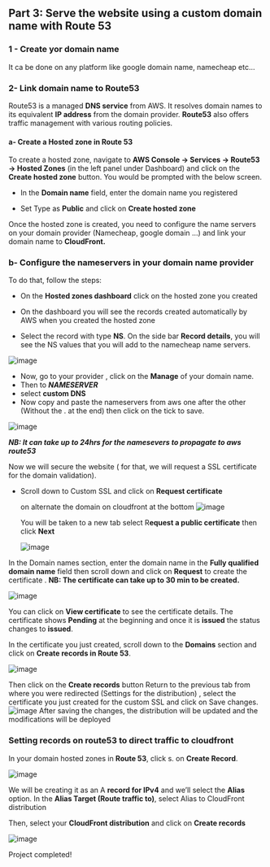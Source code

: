 ## Part 3: Serve the website using a custom domain name with Route 53

### 1 - Create yor domain name
It ca be done on any platform like google domain name, namecheap etc...

### 2- Link domain name to Route53

Route53 is a managed **DNS service** from AWS. It resolves domain names to its equivalent **IP address** from the domain provider. **Route53** also offers traffic management with various routing policies.

#### a- Create a Hosted zone in Route 53

To create a hosted zone, navigate to **AWS Console → Services → Route53 →  Hosted Zones** (in the left panel under Dashboard) and click on the **Create hosted zone** button. You would be prompted with the below screen.

* In the **Domain name** field, enter the domain name you registered 

* Set Type as **Public** and click on **Create hosted zone**

Once the hosted zone is created, you need to configure the name servers on your domain provider (Namecheap, google domain ...)  and link your domain name to **CloudFront.**

### b- Configure the nameservers in your domain name provider
To do that, follow the steps:

* On the **Hosted zones dashboard** click on the hosted zone you created 

* On the dashboard you will see the records created automatically by AWS when you created the hosted zone

* Select the record with type **NS**. On the side bar **Record details**, you will see the NS values that you will add to the namecheap name servers.

![image](https://github.com/Tyannherve11/AWS-S3-CloudFront-Route53/assets/37128739/38c7eb5a-49da-4e51-ba78-0bf10cf4ed5e)

* Now, go to your provider , click on the **Manage** of your domain name.
* Then to ***NAMESERVER***
* select **custom DNS**
* Now copy and paste the nameservers from aws one after the other (Without the . at the end) then click on the tick to save.

![image](https://github.com/Tyannherve11/AWS-S3-CloudFront-Route53/assets/37128739/7b0fb2d8-ac89-4b78-9375-566ae138882d)

***NB: It can take up  to 24hrs for the namesevers to propagate to aws route53***


Now we will secure the website ( for that, we will request a SSL certificate for the domain validation).

* Scroll down to Custom SSL and click on **Request certificate**

  on alternate the domain on cloudfront at the bottom
  ![image](https://github.com/Tyannherve11/AWS-S3-CloudFront-Route53/assets/37128739/e9ad1c2b-8d50-47e0-9326-7b4bd4849957)

  You will be taken to a new tab select R**equest a public certificate** then click **Next**

  ![image](https://github.com/Tyannherve11/AWS-S3-CloudFront-Route53/assets/37128739/0a44186a-fcb1-4cca-8fd1-105445116922)

  
 In the Domain names section, enter the domain name in the **Fully qualified domain name** field then scroll down and click on **Request** to create the certificate . 
**NB: The certificate can take up to 30 min to be created.**

  ![image](https://github.com/Tyannherve11/AWS-S3-CloudFront-Route53/assets/37128739/98548f1e-9d79-4ff9-9c16-b9dd0f32606e)

  You can click on **View certificate** to see the certificate details. The certificate shows **Pending** at the beginning and once it is **issued** the status changes to **issued**.

In the certificate you just created, scroll down to the **Domains** section and click on **Create records in Route 53**. 
  
![image](https://github.com/Tyannherve11/AWS-S3-CloudFront-Route53/assets/37128739/cd95b517-febe-41e2-9c78-3cdefb2cfbb8)

Then click on the **Create records** button
Return to the previous tab from where you were redirected (Settings for the distribution) , select the certificate you just created  for the custom SSL and click on Save changes. 
![image](https://github.com/Tyannherve11/AWS-S3-CloudFront-Route53/assets/37128739/659fe662-5a48-400c-ad15-1d2b8eaee6b8)
After saving the changes, the distribution will be updated and the modifications will be deployed


### Setting records on route53 to direct traffic to cloudfront

In your domain hosted zones in **Route 53**, click s. on  **Create Record**.

![image](https://github.com/Tyannherve11/AWS-S3-CloudFront-Route53/assets/37128739/02e3be63-161d-4198-ac42-6915c6f1fa5b)

We will be creating it as an A **record for IPv4** and we’ll select the **Alias** option.
In the **Alias Target (Route traffic to)**, select Alias to CloudFront distribution

Then, select your **CloudFront distribution** and click on **Create records**

![image](https://github.com/Tyannherve11/AWS-S3-CloudFront-Route53/assets/37128739/6507ab44-f09e-4082-b0b5-f925c4803d90)


Project completed!


